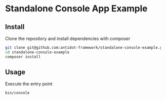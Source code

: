 # Standalone Console App Example

## Install

Clone the repository and install dependencies with composer

````bash
git clone git@github.com:antidot-framework/standalone-console-example.git
cd standalone-console-example
composer install
````

## Usage

Execute the entry point

````bash
bin/console
````
